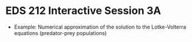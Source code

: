 # EDS 212 Interactive Session 3A

- Example: Numerical approximation of the solution to the Lotke-Volterra equations (predator-prey populations)
